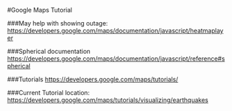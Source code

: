 #Google Maps Tutorial

###May help with showing outage:
https://developers.google.com/maps/documentation/javascript/heatmaplayer

###Spherical documentation
https://developers.google.com/maps/documentation/javascript/reference#spherical

###Tutorials
https://developers.google.com/maps/tutorials/

###Current Tutorial location:
https://developers.google.com/maps/tutorials/visualizing/earthquakes
